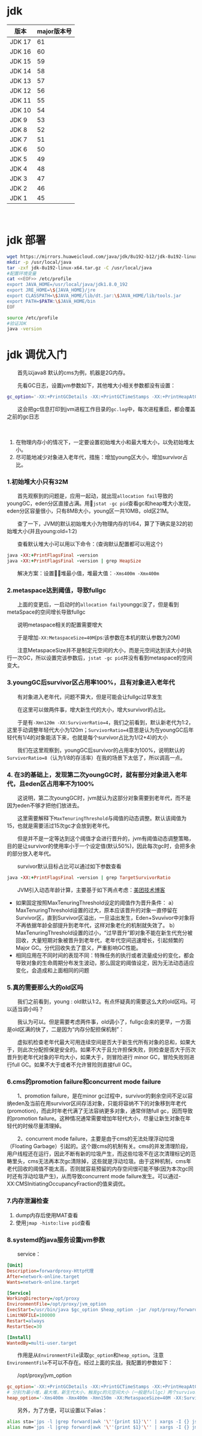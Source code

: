 # jdk

|版本|major版本号|
| --------| -------------|
|JDK 17|61|
|JDK 16|60|
|JDK 15|59|
|JDK 14|58|
|JDK 13|57|
|JDK 12|56|
|JDK 11|55|
|JDK 10|54|
|JDK 9|53|
|JDK 8|52|
|JDK 7|51|
|JDK 6|50|
|JDK 5|49|
|JDK 4|48|
|JDK 3|47|
|JDK 2|46|
|JDK 1|45|

　　‍

# jdk 部署

```bash
wget https://mirrors.huaweicloud.com/java/jdk/8u192-b12/jdk-8u192-linux-x64.tar.gz
mkdir -p /usr/local/java
tar -zxf jdk-8u192-linux-x64.tar.gz -C /usr/local/java
#配置环境变量
cat <<EOF>> /etc/profile
export JAVA_HOME=/usr/local/java/jdk1.8.0_192
export JRE_HOME=\${JAVA_HOME}/jre
export CLASSPATH=\$JAVA_HOME/lib/dt.jar:\$JAVA_HOME/lib/tools.jar
export PATH=$PATH:\$JAVA_HOME/bin
EOF

source /etc/profile
#验证JDK
java -version
```

# jdk 调优入门

　　首先以java8 默认的cms为例，机器是2G内存。

　　先看GC日志，设置jvm参数如下，其他堆大小相关参数都没有设置：

```bash
gc_option='-XX:+PrintGCDetails -XX:+PrintGCTimeStamps -XX:+PrintHeapAtGC -Xloggc:gc.log'
```

　　这会把gc信息打印到jvm进程工作目录的`gc.log`​中，每次进程重启，都会覆盖之前的gc日志

　　‍

1. 在物理内存小的情况下，一定要设置初始堆大小和最大堆大小，以免初始堆太小。
2. 尽可能地减少对象进入老年代，措施：增加young区大小，增加survivor占比。

### 1.初始堆大小只有32M

　　首先观察到的问题是，应用一起动，就出现`allocation fail`​导致的youngGC，eden分区直接占满。用`jstat -gc pid`​查看gc和heap堆大小发现，eden分区容量很小，只有8MB大小，young区一共10MB，old区21M。

　　查了一下，JVM的默认初始堆大小为物理内存的1/64，算了下确实是32的初始堆大小(并且young:old\=1:2)

　　查看默认堆大小可以用以下命令：(查询默认配置都可以用这个)

```ruby
java -XX:+PrintFlagsFinal -version
java -XX:+PrintFlagsFinal -version | grep HeapSize
```

　　解决方案：设置堆最小值，堆最大值：`-Xms400m -Xmx400m`​

### 2.metaspace达到阈值，导致fullgc

　　上面的变更后，一启动时的`allocation fail`​ younggc没了，但是看到metaSpace的空间增长导致fullgc

　　说明metaspace相关的配置需要增大

　　于是增加`-XX:MetaspaceSize=40M`​(ps:该参数在本机的默认参数为20M)

　　注意MetaspaceSize并不是制定元空间的大小，而是元空间达到该大小时执行一次GC，所以设置完该参数后，`jstat -gc pid`​并没有看到metaspace的空间变大。

### 3.youngGC后survivor区占用率100%，且有对象进入老年代

　　有对象进入老年代，问题不算大，但是可能会让fullgc过早发生

　　在这里可以做两件事，增大新生代的大小，增大survivor的占比。

　　于是有`-Xmn120m -XX:SurvivorRatio=4`​，我们之前看到，默认新老代为1:2，这里手动调整年轻代大小为120m；`SurvivorRatio=4`​意思是认为在youngGC后年轻代有1/4的对象能活下来，也就是每个survivor占比为1/(2+4)的大小

　　我们在这里观察到，youngGC后survivor的占用率为100%，说明默认的`SurvivorRatio=8`​（认为1/8的存活率）在我的场景下太低了，所以调高一点。

### 4. 在3的基础上，发现第二次youngGC时，就有部分对象进入老年代，且eden区占用率不为100%

　　这说明，第二次youngGC时，jvm就认为这部分对象需要到老年代，而不是因为eden不够才把他们放进去。

　　这里需要解释下`MaxTenuringThreshold`​与阈值的动态调整。默认该阈值为15，也就是需要活过15次gc才会放到老年代。

　　但是并不是一定等达到这个阈值才会进行晋升的，jvm有阈值动态调整策略，目的是让survivor的使用率小于一个设定值(默认50%)，因此每次gc时，会把多余的部分放入老年代。

　　survivor默认目标占比可以通过如下参数查看

```ruby
java -XX:+PrintFlagsFinal -version | grep TargetSurvivorRatio
```

　　JVM引入动态年龄计算，主要基于如下两点考虑：[美团技术博客](https://tech.meituan.com/2017/12/29/jvm-optimize.html)

* 如果固定按照MaxTenuringThreshold设定的阈值作为晋升条件：  a）MaxTenuringThreshold设置的过大，原本应该晋升的对象一直停留在Survivor区，直到Survivor区溢出，一旦溢出发生，Eden+Svuvivor中对象将不再依据年龄全部提升到老年代，这样对象老化的机制就失效了。  b）MaxTenuringThreshold设置的过小，“过早晋升”即对象不能在新生代充分被回收，大量短期对象被晋升到老年代，老年代空间迅速增长，引起频繁的Major GC。分代回收失去了意义，严重影响GC性能。
* 相同应用在不同时间的表现不同：特殊任务的执行或者流量成分的变化，都会导致对象的生命周期分布发生波动，那么固定的阈值设定，因为无法动态适应变化，会造成和上面相同的问题

### 5.真的需要那么大的old区吗

　　我们之前看到，young : old默认1:2。有点怀疑真的需要这么大的old区吗。可以适当调小吗？

　　我认为可以。但是需要考虑两件事，old调小了，fullgc会来的更早，一方面是old区满的快了，二是因为“内存分配担保机制”：

　　虚拟机检查老年代最大可用连续空间是否大于新生代所有对象的总和，如果大于，则此次分配担保是安全的。如果不大于且允许担保失败，则检查是否大于历次晋升到老年代对象的平均大小，如果大于，则冒险进行 minor GC，冒险失败则进行full GC。如果不大于或者不允许冒险则直接full GC。

### 6.cms的promotion failure和concurrent mode failure

　　1、promotion failure，是在minor  gc过程中，survivor的剩余空间不足以容纳eden及当前在用survivor区间存活对象，只能将容纳不下的对象移到年老代(promotion)，而此时年老代满了无法容纳更多对象，通常伴随full gc，因而导致的promotion failure。这种情况通常需要增加年轻代大小，尽量让新生对象在年轻代的时候尽量清理掉。

　　2、concurrent mode failure，主要是由于cms的无法处理浮动垃圾（Floating  Garbage）引起的。这个跟cms的机制有关。cms的并发清理阶段，用户线程还在运行，因此不断有新的垃圾产生，而这些垃圾不在这次清理标记的范畴里头，cms无法再本次gc清除掉，这些就是浮动垃圾。由于这种机制，cms年老代回收的阈值不能太高，否则就容易预留的内存空间很可能不够(因为本次gc同时还有浮动垃圾产生)，从而导致concurrent mode failure发生。可以通过-XX:CMSInitiatingOccupancyFraction的值来调优。

### 7.内存泄漏检查

1. dump内存后使用MAT查看
2. 使用`jmap -histo:live pid`​查看

### 8.systemd的java服务设置jvm参数

　　service：

```ini
[Unit]
Description=forwardproxy-Http代理
After=network-online.target
Wants=network-online.target

[Service]
WorkingDirectory=/opt/proxy
EnvironmentFile=/opt/proxy/jvm_option
ExecStart=/usr/bin/java $gc_option $heap_option -jar /opt/proxy/forwardproxy-1.0-jar-with-dependencies.jar -c /opt/proxy/proxy.properties
LimitNOFILE=100000
Restart=always
RestartSec=30

[Install]
WantedBy=multi-user.target
```

　　作用是从`EnvironmentFile`​读取`gc_option`​和`heap_option`​。注意`EnvironmentFile`​不可以不存在。经过上面的实战，我配置的参数如下：

　　/opt/proxy/jvm\_option

```ini
gc_option='-XX:+PrintGCDetails -XX:+PrintGCTimeStamps -XX:+PrintHeapAtGC -Xloggc:gc.log'
# 分别为最小堆，最大堆，新生代大小，触发gc的元空间大小（一般是fullgc）两个survivor与eden区比值（=6，则2:6，默认为8即每个survivor为1/10的年轻代大小）
heap_option='-Xms400m -Xmx400m -Xmn150m -XX:MetaspaceSize=40M -XX:SurvivorRatio=4'
```

　　另外，为了方便，可以设置以下alias：

```bash
alias sta='jps -l |grep forward|awk '\''{print $1}'\'' | xargs -I {} jstat -gc {}'
alias num='jps -l |grep forward|awk '\''{print $1}'\'' | xargs -I {} jmap -histo:live {}'
```

　　‍

　　‍

　　‍
